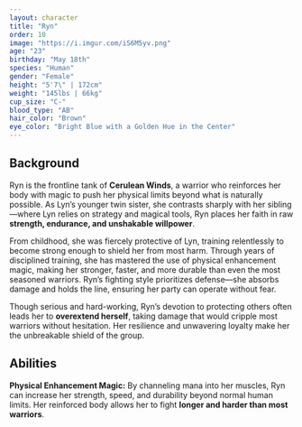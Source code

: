 ```yaml
---
layout: character
title: "Ryn"
order: 10
image: "https://i.imgur.com/iS6M5yv.png"
age: "23"
birthday: "May 18th"
species: "Human"
gender: "Female"
height: "5'7\" | 172cm"
weight: "145lbs | 66kg"
cup_size: "C-"
blood_type: "AB"
hair_color: "Brown"
eye_color: "Bright Blue with a Golden Hue in the Center"
---
```


## Background

Ryn is the frontline tank of **Cerulean Winds**, a warrior who reinforces her body with magic to push her physical limits beyond what is naturally possible. As Lyn’s younger twin sister, she contrasts sharply with her sibling—where Lyn relies on strategy and magical tools, Ryn places her faith in raw **strength, endurance, and unshakable willpower**.

From childhood, she was fiercely protective of Lyn, training relentlessly to become strong enough to shield her from most harm. Through years of disciplined training, she has mastered the use of physical enhancement magic, making her stronger, faster, and more durable than even the most seasoned warriors. Ryn’s fighting style prioritizes defense—she absorbs damage and holds the line, ensuring her party can operate without fear.

Though serious and hard-working, Ryn’s devotion to protecting others often leads her to **overextend herself**, taking damage that would cripple most warriors without hesitation. Her resilience and unwavering loyalty make her the unbreakable shield of the group.

## Abilities

**Physical Enhancement Magic:** By channeling mana into her muscles, Ryn can increase her strength, speed, and durability beyond normal human limits. Her reinforced body allows her to fight **longer and harder than most warriors**.  
